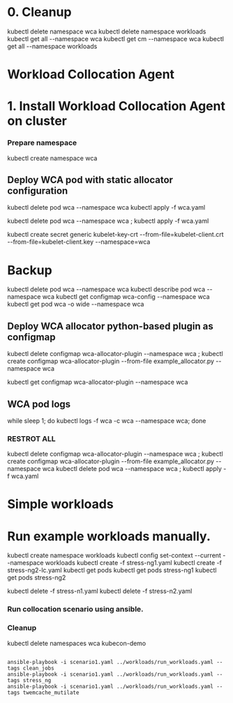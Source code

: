 # 0. Cleanup
kubectl delete namespace wca
kubectl delete namespace workloads
kubectl get all --namespace wca 
kubectl get cm --namespace wca 
kubectl get all --namespace workloads 

# #############################
# Workload Collocation Agent
# #############################

# 1. Install Workload Collocation Agent on cluster
### Prepare namespace
kubectl create namespace wca

## Deploy WCA pod with static allocator configuration
kubectl delete pod wca --namespace wca
kubectl apply -f wca.yaml

kubectl delete pod wca --namespace wca ; kubectl apply -f wca.yaml

kubectl create secret generic kubelet-key-crt --from-file=kubelet-client.crt --from-file=kubelet-client.key --namespace=wca

# Backup
kubectl delete pod wca --namespace wca
kubectl describe pod wca --namespace wca
kubectl get configmap wca-config --namespace wca
kubectl get pod wca -o wide --namespace wca

## Deploy WCA allocator python-based plugin as configmap
kubectl delete configmap wca-allocator-plugin --namespace wca ; kubectl create configmap wca-allocator-plugin --from-file example_allocator.py --namespace wca

kubectl get configmap wca-allocator-plugin --namespace wca


## WCA pod logs
while sleep 1; do kubectl logs -f wca -c wca --namespace wca; done


###  RESTROT ALL
kubectl delete configmap wca-allocator-plugin --namespace wca ; kubectl create configmap wca-allocator-plugin --from-file example_allocator.py --namespace wca
kubectl delete pod wca --namespace wca ; kubectl apply -f wca.yaml


# #############################
# Simple          workloads
# #############################

# Run example workloads manually.
kubectl create namespace workloads
kubectl config set-context --current --namespace workloads
kubectl create -f stress-ng1.yaml
kubectl create -f stress-ng2-lc.yaml
kubectl get pods
kubectl get pods stress-ng1
kubectl get pods stress-ng2

kubectl delete -f stress-n1.yaml
kubectl delete -f stress-n2.yaml

### Run collocation scenario using ansible.

### Cleanup
kubectl delete namespaces wca kubecon-demo
```

ansible-playbook -i scenario1.yaml ../workloads/run_workloads.yaml --tags clean_jobs
ansible-playbook -i scenario1.yaml ../workloads/run_workloads.yaml --tags stress_ng
ansible-playbook -i scenario1.yaml ../workloads/run_workloads.yaml --tags twemcache_mutilate

